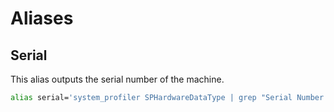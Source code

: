 # Aliases

## Serial
This alias outputs the serial number of the machine.

```bash
alias serial='system_profiler SPHardwareDataType | grep "Serial Number (system)"'
```
